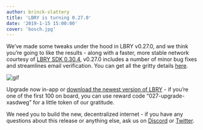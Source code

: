 ```yaml
---
author: brinck-slattery
title: 'LBRY is turning 0.27.0'
date: '2019-1-15 15:00:00'
cover: 'bosch.jpg'
---
```

We’ve made some tweaks under the hood in LBRY v0.27.0, and we think you’re going to like the results - along with a faster, more stable network courtesy of [LBRY SDK 0.30.4](https://github.com/lbryio/lbry/releases/tag/v0.30.4), v0.27.0 includes a number of minor bug fixes and streamlines email verification. You can get all the gritty details [here](https://github.com/lbryio/lbry-desktop/releases/tag/v0.27.0).

![gif](https://spee.ch/@lbry:3f/0270-app-gif.gif)

Upgrade now in-app or [download the newest version of LBRY](https://lbry.io/get) - if you’re one of the first 100 on board, you can use reward code “027-upgrade-xasdweg” for a little token of our gratitude.

We need you to build the new, decentralized internet - if you have any questions about this release or anything else, ask us on [Discord](chat.lbry.io) or [Twitter](https://twitter.com/lbryio).
